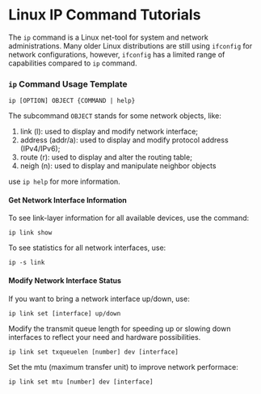 # Linux IP Command Tutorials

The `ip` command is a Linux net-tool for system and network administrations. Many older Linux distributions are still using `ifconfig` for network configurations, however, `ifconfig` has a limited range of capabilities compared to `ip` command.

### `ip` Command Usage Template

```
ip [OPTION] OBJECT {COMMAND | help}
```

The subcommand `OBJECT` stands for some network objects, like:

1.  link (l): used to display and modify network interface;
2.  address (addr/a): used to display and modify protocol address (IPv4/IPv6);
3.  route (r): used to display and alter the routing table;
4.  neigh (n): used to display and manipulate neighbor objects

use `ip help` for more information.

#### Get Network Interface Information

To see link-layer information for all available devices, use the command:

```
ip link show
```

To see statistics for all network interfaces, use:

```
ip -s link
```

#### Modify Network Interface Status

If you want to bring a network interface up/down, use:

```
ip link set [interface] up/down
```

Modify the transmit queue length for speeding up or slowing down interfaces to reflect your need and hardware possibilities.

```
ip link set txqueuelen [number] dev [interface]
```

Set the mtu (maximum transfer unit) to improve network performace:

```
ip link set mtu [number] dev [interface]
```

